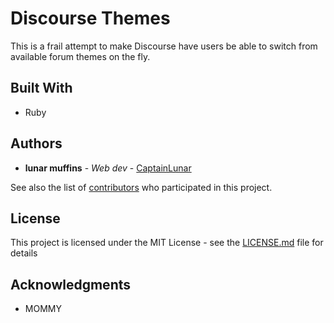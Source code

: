 # Discourse Themes

This is a frail attempt to make Discourse have users be able to switch from available forum themes on the fly.

## Built With

* Ruby

## Authors

* **lunar muffins** - *Web dev* - [CaptainLunar](https://github.com/CaptainLunar)

See also the list of [contributors](https://github.com/CaptainLunar/Discourse-Themes/contributors) who participated in this project.

## License

This project is licensed under the MIT License - see the [LICENSE.md](LICENSE.md) file for details

## Acknowledgments

* MOMMY